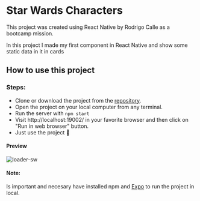 # Star Wards Characters

This project was created using React Native by Rodrigo Calle as a bootcamp mission.


In this project I made my first component in React Native and show some static data in it in cards

## How to use this project
### Steps: 
* Clone or download the project from the [repository](https://github.com/rodrigo-calle/primerUI-react-native).
* Open the project on your local computer from any terminal.
* Run the server with `npm start` 
* Visit http://localhost:19002/ in your favorite browser and then click on "Run in web browser" button.
* Just use the project 👾 


#### Preview
![loader-sw](https://i.ibb.co/X3sbPtR/frame.png)


#### Note: 

Is important and necesary have installed npm and [Expo](https://expo.dev/) to run the project in local.


